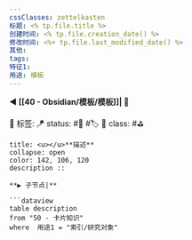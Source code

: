 ```yaml
---
cssClasses: zettelkasten
标题: <% tp.file.title %>
创建时间: <% tp.file.creation_date() %>
修改时间: <%+ tp.file.last_modified_date() %>
其他:
tags: 
特征1: 
用途: 模板
---
```


**◀️ [[40 - Obsidian/模板/模板]]| 📎** 

🧩 标签:
🪁 status: #🌸 #🏷️ 
🎏 class: #⛳


```ad-info
title: <u></u>**描述**
collapse: open
color: 142, 106, 120
description :: 

**▶️ 子节点|**

```dataview
table description
from "50 - 卡片知识"
where  用途1 = "索引/研究对象" 
```